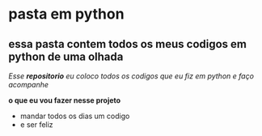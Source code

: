 
# pasta em python 

## essa pasta contem todos os meus codigos em python de uma olhada

_Esse **repositorio** eu coloco todos os codigos que eu fiz em python e faço acompanhe_

__o que eu vou fazer nesse projeto__

* mandar todos os dias um codigo
* e ser feliz 